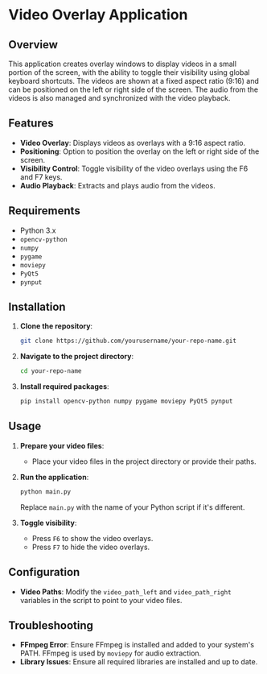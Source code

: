 # Video Overlay Application

## Overview

This application creates overlay windows to display videos in a small portion of the screen, with the ability to toggle their visibility using global keyboard shortcuts. The videos are shown at a fixed aspect ratio (9:16) and can be positioned on the left or right side of the screen. The audio from the videos is also managed and synchronized with the video playback.

## Features

- **Video Overlay**: Displays videos as overlays with a 9:16 aspect ratio.
- **Positioning**: Option to position the overlay on the left or right side of the screen.
- **Visibility Control**: Toggle visibility of the video overlays using the F6 and F7 keys.
- **Audio Playback**: Extracts and plays audio from the videos.

## Requirements

- Python 3.x
- `opencv-python`
- `numpy`
- `pygame`
- `moviepy`
- `PyQt5`
- `pynput`

## Installation

1. **Clone the repository**:

    ```bash
    git clone https://github.com/yourusername/your-repo-name.git
    ```

2. **Navigate to the project directory**:

    ```bash
    cd your-repo-name
    ```

3. **Install required packages**:

    ```bash
    pip install opencv-python numpy pygame moviepy PyQt5 pynput
    ```

## Usage

1. **Prepare your video files**:
    - Place your video files in the project directory or provide their paths.

2. **Run the application**:

    ```bash
    python main.py
    ```

    Replace `main.py` with the name of your Python script if it's different.

3. **Toggle visibility**:
    - Press `F6` to show the video overlays.
    - Press `F7` to hide the video overlays.

## Configuration

- **Video Paths**: Modify the `video_path_left` and `video_path_right` variables in the script to point to your video files.

## Troubleshooting

- **FFmpeg Error**: Ensure FFmpeg is installed and added to your system's PATH. FFmpeg is used by `moviepy` for audio extraction.
- **Library Issues**: Ensure all required libraries are installed and up to date.

